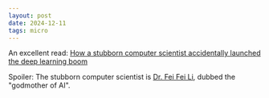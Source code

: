 ```yaml
---
layout: post
date: 2024-12-11
tags: micro
---
```


An excellent read: [How a stubborn computer scientist accidentally launched the deep learning boom](https://arstechnica.com/ai/2024/11/how-a-stubborn-computer-scientist-accidentally-launched-the-deep-learning-boom) 

Spoiler: The stubborn computer scientist is [Dr. Fei Fei Li](https://profiles.stanford.edu/fei-fei-li), dubbed the "godmother of AI".